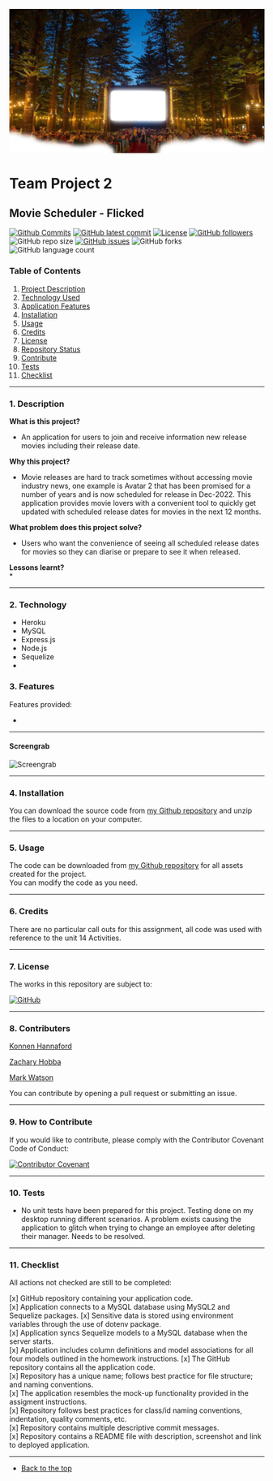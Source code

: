 ![Mark Watson](./assets/OutdoorCinemaScreen.png)
# Team Project 2
## Movie Scheduler - Flicked

[![Github Commits](https://img.shields.io/github/commit-activity/w/Mark33Mark/movie-scheduler)](https://github.com/Mark33Mark/movie-scheduler/commits)
[![GitHub latest commit](https://img.shields.io/github/last-commit/Mark33Mark/movie-scheduler)](https://github.com/Mark33Mark/movie-scheduler/branches)
[![License](https://img.shields.io/badge/License-MIT-blue.svg)](https://choosealicense.com/licenses/mit/)
[![GitHub followers](https://img.shields.io/github/followers/Mark33Mark.svg)]()
![GitHub repo size](https://img.shields.io/github/repo-size/Mark33Mark/movie-schedular)
[![GitHub issues](https://img.shields.io/github/issues/Mark33Mark/movie-scheduler)](https://img.shields.io/github/issues/Mark33Mark/movie-scheduler)
![GitHub forks](https://img.shields.io/github/forks/Mark33Mark/movie-scheduler)
![GitHub language count](https://img.shields.io/github/languages/count/Mark33Mark/movie-scheduler)

### Table of Contents  
  
   1. [Project Description](#1-description)
   2. [Technology Used](#2-technology)
   3. [Application Features](#3-features)
   4. [Installation](#4-installation)
   5. [Usage](#5-usage)
   6. [Credits](#6-credits)
   7. [License](#7-license)
   8. [Repository Status](#8-github-repo-status)
   9. [Contribute](#9-how-to-contribute)
   10. [Tests](#10-tests)
   11. [Checklist](#11-checklist)

---
### 1. Description  
**What is this project?**  
* An application for users to join and receive information new release movies including their release date.  

**Why this project?**  
* Movie releases are hard to track sometimes without accessing movie industry news, one example is Avatar 2 that has been promised for a number of years and is now scheduled for release in Dec-2022.  This application provides movie lovers with a convenient tool to quickly get updated with scheduled release dates for movies in the next 12 months.


**What problem does this project solve?**  
* Users who want the convenience of seeing all scheduled release dates for movies so they can diarise or prepare to see it when released.

**Lessons learnt?**  
* 

---
### 2. Technology

- Heroku
- MySQL
- Express.js
- Node.js
- Sequelize
- 

### 3. Features  
Features provided:

* 

---  
  
#### Screengrab

![Screengrab]() 


---
### 4. Installation  
You can download the source code from [my Github repository](https://github.com/Mark33Mark/movie-scheduler) and unzip the files to a location on your computer. 

---

### 5. Usage  
The code can be downloaded from [my Github repository](https://github.com/Mark33Mark/movie-scheduler) for all assets created for the project.  
You can modify the code as you need.

---
### 6. Credits  
There are no particular call outs for this assignment, all code was used with reference to the unit 14 Activities.

---
### 7. License  
 The works in this repository are subject to:  

[![GitHub](https://img.shields.io/github/license/Mark33Mark/movie-scheduler)](doc/LICENSE.md)

---
### 8. Contributers  
[Konnen Hannaford](https://github.com/konnenhannaford)

[Zachary Hobba](https://github.com/HobbaZ)

[Mark Watson](https://github.com/Mark33Mark)

You can contribute by opening a pull request or submitting an issue.

---
### 9. How to Contribute
 If you would like to contribute, please comply with the Contributor Covenant Code of Conduct:  

[![Contributor Covenant](https://img.shields.io/badge/Contributor%20Covenant-2.1-4baaaa.svg)](doc/code_of_conduct.md)

---
### 10. Tests  
- No unit tests have been prepared for this project.  Testing done on my desktop running different scenarios.  A problem exists causing the application to glitch when trying to change an employee after deleting their manager.  Needs to be resolved.

---
### 11. Checklist  
 All actions not checked are still to be completed:

 [x]  GitHub repository containing your application code.  
 [x]  Application connects to a MySQL database using MySQL2 and Sequelize packages.
 [x]  Sensitive data is stored using environment variables through the use of dotenv package.  
 [x]  Application syncs Sequelize models to a MySQL database when the server starts.  
 [x]  Application includes column definitions and model associations for all four models outlined in the homework instructions.
 [x]  The GitHub repository contains all the application code.  
 [x]  Repository has a unique name; follows best practice for file structure; and naming conventions.  
 [x]  The application resembles the mock-up functionality provided in the assigment instructions.  
 [x]  Repository follows best practices for class/id naming conventions, indentation, quality comments, etc.  
 [x]  Repository contains multiple descriptive commit messages.  
 [x]  Repository contains a README file with description, screenshot and link to deployed application.  

---

- [Back to the top](#usyd-fsf-week14-project)